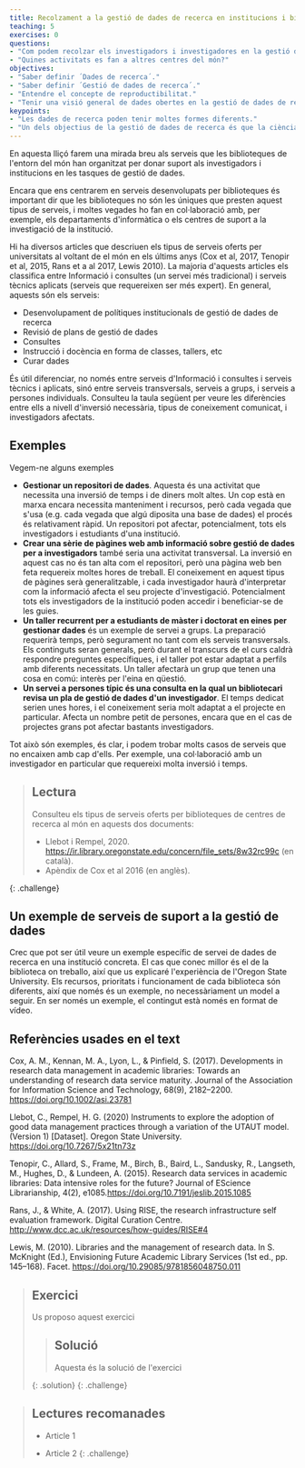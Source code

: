 ```yaml
---
title: Recolzament a la gestió de dades de recerca en institucions i biblioteques.
teaching: 5
exercises: 0
questions:
- "Com podem recolzar els investigadors i investigadores en la gestió de les dades de recerca des de les biblioteques?"
- "Quines activitats es fan a altres centres del món?"
objectives:
- "Saber definir ´Dades de recerca´."
- "Saber definir ´Gestió de dades de recerca´."
- "Entendre el concepte de reproductibilitat."
- "Tenir una visió general de dades obertes en la gestió de dades de recerca"
keypoints:
- "Les dades de recerca poden tenir moltes formes diferents."
- "Un dels objectius de la gestió de dades de recerca és que la ciència sigui més reproductible."
---
```


En aquesta lliçó farem una mirada breu als serveis que les biblioteques de l'entorn del món han organitzat per donar suport als investigadors i institucions en les tasques de gestió de dades.
 
Encara que ens centrarem en serveis desenvolupats per biblioteques és important dir que les biblioteques no són les úniques que presten aquest tipus de serveis, i moltes vegades ho fan en col·laboració amb, per exemple, els departaments d'informàtica o els centres de suport a la investigació de la institució.
 
Hi ha diversos articles que descriuen els tipus de serveis oferts per universitats al voltant de el món en els últims anys (Cox et al, 2017, Tenopir et al, 2015, Rans et a al 2017, Lewis 2010). La majoria d'aquests articles els classifica entre Informació i consultes (un servei més tradicional) i serveis tècnics aplicats (serveis que requereixen ser més expert). En general, aquests són els serveis:
* Desenvolupament de polítiques institucionals de gestió de dades de recerca
* Revisió de plans de gestió de dades
* Consultes
* Instrucció i docència en forma de classes, tallers, etc
* Curar dades

És útil diferenciar, no només entre serveis d'Informació i consultes i serveis tècnics i aplicats, sinó entre serveis transversals, serveis a grups, i serveis a persones individuals. Consulteu la taula següent per veure les diferències entre ells a nivell d'inversió necessària, tipus de coneixement comunicat, i investigadors afectats.

## Exemples

Vegem-ne alguns exemples
* **Gestionar un repositori de dades**. Aquesta és una activitat que necessita una inversió de temps i de diners molt altes. Un cop està en marxa encara necessita manteniment i recursos, però cada vegada que s'usa (e.g. cada vegada que algú diposita una base de dades) el procés és relativament ràpid. Un repositori pot afectar, potencialment, tots els investigadors i estudiants d'una institució.
* **Crear una sèrie de pàgines web amb informació sobre gestió de dades per a investigadors** també seria una activitat transversal. La inversió en aquest cas no és tan alta com el repositori, però una pàgina web ben feta requereix moltes hores de treball. El coneixement en aquest tipus de pàgines serà generalitzable, i cada investigador haurà d'interpretar com la informació afecta el seu projecte d'investigació. Potencialment tots els investigadors de la institució poden accedir i beneficiar-se de les guies.
* **Un taller recurrent per a estudiants de màster i doctorat en eines per gestionar dades** és un exemple de servei a grups. La preparació requerirà temps, però segurament no tant com els serveis transversals. Els continguts seran generals, però durant el transcurs de el curs caldrà respondre preguntes específiques, i el taller pot estar adaptat a perfils amb diferents necessitats. Un taller afectarà un grup que tenen una cosa en comú: interès per l'eina en qüestió.
* **Un servei a persones típic és una consulta en la qual un bibliotecari revisa un pla de gestió de dades d'un investigador**. El temps dedicat serien unes hores, i el coneixement seria molt adaptat a el projecte en particular. Afecta un nombre petit de persones, encara que en el cas de projectes grans pot afectar bastants investigadors.

Tot això són exemples, és clar, i podem trobar molts casos de serveis que no encaixen amb cap d'ells. Per exemple, una col·laboració amb un investigador en particular que requereixi molta inversió i temps.


> ## Lectura
> 
> Consulteu els tipus de serveis oferts per biblioteques de centres de recerca al món en aquests dos documents:
> * Llebot i Rempel, 2020. https://ir.library.oregonstate.edu/concern/file_sets/8w32rc99c (en català).
> * Apèndix de Cox et al 2016 (en anglès).
> 
{: .challenge}


## Un exemple de serveis de suport a la gestió de dades

Crec que pot ser útil veure un exemple específic de servei de dades de recerca en una institució concreta. El cas que conec millor és el de la biblioteca on treballo, així que us explicaré l'experiència de l'Oregon State University. Els recursos, prioritats i funcionament de cada biblioteca són diferents, així que només és un exemple, no necessàriament un model a seguir.
En ser només un exemple, el contingut està només en format de vídeo.



## Referències usades en el text
Cox, A. M., Kennan, M. A., Lyon, L., & Pinfield, S. (2017). Developments in research data management in academic libraries: Towards an understanding of research data service maturity. Journal of the Association for Information Science and Technology, 68(9), 2182–2200. https://doi.org/10.1002/asi.23781

Llebot, C., Rempel, H. G. (2020) Instruments to explore the adoption of good data management practices through a variation of the UTAUT model. (Version 1) [Dataset]. Oregon State University. https://doi.org/10.7267/5x21tn73z

Tenopir, C., Allard, S., Frame, M., Birch, B., Baird, L., Sandusky, R., Langseth, M., Hughes, D., & Lundeen, A. (2015). Research data services in academic libraries: Data intensive roles for the future? Journal of EScience Librarianship, 4(2), e1085.https://doi.org/10.7191/jeslib.2015.1085

Rans, J., & White, A. (2017). Using RISE, the research infrastructure self evaluation framework. Digital Curation Centre. http://www.dcc.ac.uk/resources/how-guides/RISE#4

Lewis, M. (2010). Libraries and the management of research data. In S. McKnight (Ed.), Envisioning Future Academic Library Services (1st ed., pp. 145–168). Facet. https://doi.org/10.29085/9781856048750.011



> ## Exercici
>
> Us proposo aquest exercici
>
> > ## Solució
> >
> > Aquesta és la solució de l'exercici
> >
> {: .solution}
{: .challenge}



> ## Lectures recomanades
>
> *   Article 1
>
> *   Article 2
{: .challenge}
